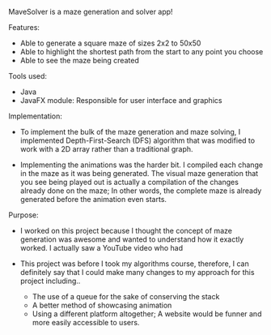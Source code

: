 
MaveSolver is a maze generation and solver app! 

Features:
- Able to generate a square maze of sizes 2x2 to 50x50
- Able to highlight the shortest path from the start to any point you choose
- Able to see the maze being created


Tools used:
- Java
- JavaFX module: Responsible for  user interface and graphics

Implementation:
* To implement the bulk of the maze generation and maze solving, I implemented Depth-First-Search (DFS) algorithm 
that was modified to work with a 2D array rather than a traditional graph.

* Implementing the animations was the harder bit. I compiled each change in the maze as it was being generated.
The visual maze generation that you see being played out is actually a compilation of the changes already done on the maze; In other words,
the complete maze is already generated before the animation even starts.


Purpose:
* I worked on this project because I thought the concept of maze generation was awesome and wanted to understand
how  it exactly worked. I actually saw a YouTube video who had

* This project was before I took my algorithms course, therefore, I can definitely say that I could make many changes
to my approach for this project including.. 
  * The use of a queue for the sake of conserving the stack
  * A better method of showcasing animation
  * Using a different platform altogether; A website would be funner and more easily accessible to users.
